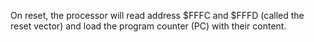 On reset, the processor will read address $FFFC and $FFFD (called the reset vector) and load the program counter (PC) with their content. 